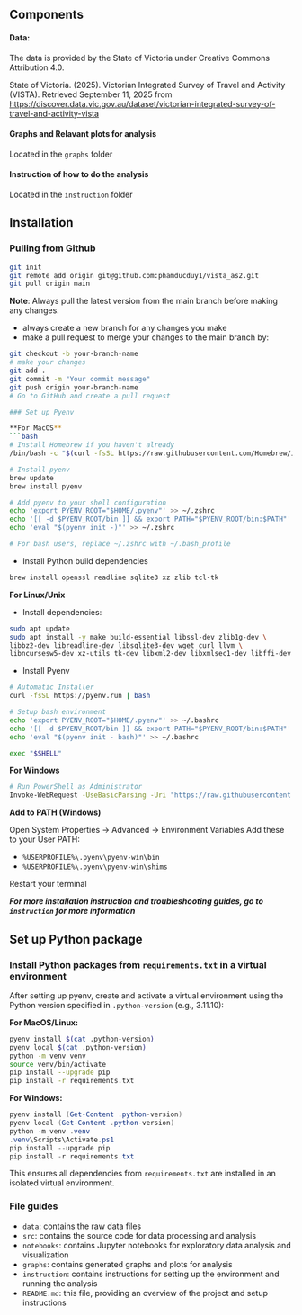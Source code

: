 ## Components

#### Data: 
The data is provided by the State of Victoria under Creative Commons Attribution 4.0.  

State of Victoria. (2025). Victorian Integrated Survey of Travel and Activity (VISTA). Retrieved September 11, 2025 from https://discover.data.vic.gov.au/dataset/victorian-integrated-survey-of-travel-and-activity-vista

#### Graphs and Relavant plots for analysis

Located in the `graphs` folder

#### Instruction of how to do the analysis

Located in the `instruction` folder

## Installation

### Pulling from Github

```bash
git init
git remote add origin git@github.com:phamducduy1/vista_as2.git
git pull origin main
```
**Note**: Always pull the latest version from the main branch before making any changes.
- always create a new branch for any changes you make
- make a pull request to merge your changes to the main branch by:
```bash
git checkout -b your-branch-name
# make your changes
git add .
git commit -m "Your commit message"
git push origin your-branch-name
# Go to GitHub and create a pull request

### Set up Pyenv

**For MacOS**
```bash
# Install Homebrew if you haven't already
/bin/bash -c "$(curl -fsSL https://raw.githubusercontent.com/Homebrew/install/HEAD/install.sh)"

# Install pyenv
brew update
brew install pyenv

# Add pyenv to your shell configuration
echo 'export PYENV_ROOT="$HOME/.pyenv"' >> ~/.zshrc
echo '[[ -d $PYENV_ROOT/bin ]] && export PATH="$PYENV_ROOT/bin:$PATH"' >> ~/.zshrc
echo 'eval "$(pyenv init -)"' >> ~/.zshrc

# For bash users, replace ~/.zshrc with ~/.bash_profile
```
* Install Python build dependencies
```bash
brew install openssl readline sqlite3 xz zlib tcl-tk
```

**For Linux/Unix**
- Install dependencies:
```bash
sudo apt update
sudo apt install -y make build-essential libssl-dev zlib1g-dev \
libbz2-dev libreadline-dev libsqlite3-dev wget curl llvm \
libncursesw5-dev xz-utils tk-dev libxml2-dev libxmlsec1-dev libffi-dev liblzma-dev
```
- Install Pyenv
```bash
# Automatic Installer
curl -fsSL https://pyenv.run | bash

# Setup bash environment
echo 'export PYENV_ROOT="$HOME/.pyenv"' >> ~/.bashrc
echo '[[ -d $PYENV_ROOT/bin ]] && export PATH="$PYENV_ROOT/bin:$PATH"' >> ~/.bashrc
echo 'eval "$(pyenv init - bash)"' >> ~/.bashrc

exec "$SHELL"
```

**For Windows**
```bash
# Run PowerShell as Administrator
Invoke-WebRequest -UseBasicParsing -Uri "https://raw.githubusercontent.com/pyenv-win/pyenv-win/master/pyenv-win/install-pyenv-win.ps1" -OutFile "./install-pyenv-win.ps1"; &"./install-pyenv-win.ps1"
```

**Add to PATH (Windows)**

Open System Properties → Advanced → Environment Variables
Add these to your User PATH:
- ``%USERPROFILE%\.pyenv\pyenv-win\bin``
- ``%USERPROFILE%\.pyenv\pyenv-win\shims``

Restart your terminal

***For more installation instruction and troubleshooting guides, go to ``instruction`` for more information***

## Set up Python package
### Install Python packages from `requirements.txt` in a virtual environment

After setting up pyenv, create and activate a virtual environment using the Python version specified in `.python-version` (e.g., 3.11.10):

**For MacOS/Linux:**
```bash
pyenv install $(cat .python-version)
pyenv local $(cat .python-version)
python -m venv venv
source venv/bin/activate
pip install --upgrade pip
pip install -r requirements.txt
```

**For Windows:**
```powershell
pyenv install (Get-Content .python-version)
pyenv local (Get-Content .python-version)
python -m venv .venv
.venv\Scripts\Activate.ps1
pip install --upgrade pip
pip install -r requirements.txt
```

This ensures all dependencies from `requirements.txt` are installed in an isolated virtual environment.

### File guides
- `data`: contains the raw data files
- `src`: contains the source code for data processing and analysis
- `notebooks`: contains Jupyter notebooks for exploratory data analysis and visualization
- `graphs`: contains generated graphs and plots for analysis
- `instruction`: contains instructions for setting up the environment and running the analysis
- `README.md`: this file, providing an overview of the project and setup instructions